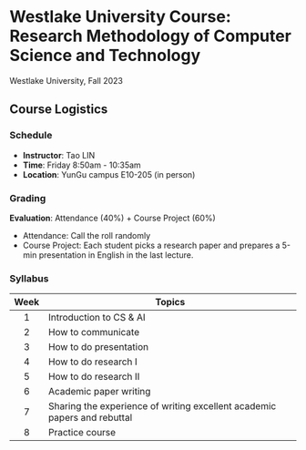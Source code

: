 # Westlake University Course: Research Methodology of Computer Science and Technology
Westlake University, Fall 2023

## Course Logistics
### Schedule
* **Instructor**: Tao LIN
* **Time**: Friday 8:50am - 10:35am
* **Location**: YunGu campus E10-205 (in person)

### Grading
**Evaluation**: Attendance (40%) + Course Project (60%)
* Attendance: Call the roll randomly
* Course Project: Each student picks a research paper and prepares a 5-min presentation in English in the last lecture.

### Syllabus
| Week 	| Topics 	                                                                    |
|:----:	|------	                                                                        |
|   1  	| Introduction to CS & AI                                                       |
|   2  	| How to communicate                                                            |
|   3  	| How to do presentation                                                        |
|   4  	| How to do research I                                                          |
|   5  	| How to do research II                                                         |
|   6  	| Academic paper writing                                                        |
|   7  	| Sharing the experience of writing excellent academic papers and rebuttal      |
|   8  	| Practice course                                                               |

